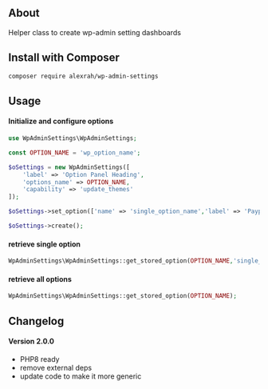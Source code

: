 ## About
Helper class to create wp-admin setting dashboards

## Install with Composer
```bash
composer require alexrah/wp-admin-settings
```

## Usage
#### Initialize and configure options

```php
use WpAdminSettings\WpAdminSettings;

const OPTION_NAME = 'wp_option_name';

$oSettings = new WpAdminSettings([
	'label' => 'Option Panel Heading',
	'options_name' => OPTION_NAME,
	'capability' => 'update_themes'
]);

$oSettings->set_option(['name' => 'single_option_name','label' => 'Paypal Client ID','required' => true]);

$oSettings->create();
```

#### retrieve single option
```php
WpAdminSettings\WpAdminSettings::get_stored_option(OPTION_NAME,'single_option_name');
```

#### retrieve all options
```php
WpAdminSettings\WpAdminSettings::get_stored_option(OPTION_NAME);
```

## Changelog
#### Version 2.0.0
* PHP8 ready
* remove external deps
* update code to make it more generic

